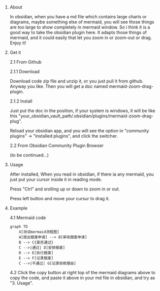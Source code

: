 1. About
   
	In obsidian, when you have a md file which contains large charts or diagrams, maybe something else of mermaid, you will see those things are too large to show completely in mermaid window. 
	So i think it is a good way to take the obsidian plugin here. It adapts those things of mermaid, and it could easily that let you zoom in or zoom-out or drag. Enjoy it!
	
2. Get it
   
	2.1 From Github
	
	2.1.1 Download
	
	Download code zip file and unzip it, or you just pull it from github. Anyway you like. Then you will get a doc named mermaid-zoom-drag-plugin.
	
	2.1.2 Install
	
	Just put the doc in the position, if your system is windows, it will be like this "your_obsidian_vault_path/.obsidian/plugins/mermaid-zoom-drag-plug".
	
	Reload your obsidian app, and you will see the option in "community plugins" -> "installed plugins", and click the switcher.
	
	2.2 From Obsidian Community Plugin Browser
   
	(to be continued...)
	
3. Usage
	
	After installed, When you read in obsidian, if there ia any mermaid, you just put your cursor inside it in reading mode.
	
	Press "Ctrl" and srolling up or down to zoom in or out.

	Press left button and move your cursur to drag it.

4. Example

   	4.1 Mermaid code

	```mermaid
	graph TD
 		X[测试mermaid流程图]
	    A[提出报废申请] --> B[审核报废申请]
	    B --> C{是否通过}
	    C -->|通过| D[安排报废]
	    D --> E[执行报废]
	    E --> F[记录报废]
	    C -->|不通过| G[记录拒绝理由]
	```

	4.2 Click the copy button at right top of the mermaid diagrams above to copy the code, and paste it above in your md file in obsidian, and try as "3. Usage".
